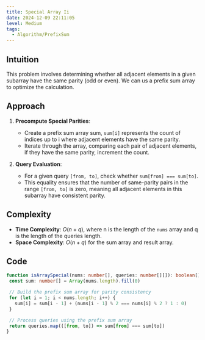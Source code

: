 ```yaml
---
title: Special Array Ii
date: 2024-12-09 22:11:05
level: Medium
tags: 
  - Algorithm/PrefixSum
---
```


## Intuition

This problem involves determining whether all adjacent elements in a given subarray have the same parity (odd or even). We can us a prefix sum array to optimize the calculation.

## Approach

1. **Precompute Special Parities**:

	- Create a prefix sum array sum, `sum[i]` represents the count of indices up to i where adjacent elements have the same parity.
	- Iterate through the array, comparing each pair of adjacent elements, if they have the same parity, increment the count.

2. **Query Evaluation**:

	- For a given query `[from, to]`, check whether `sum[from] === sum[to]`.
	- This equality ensures that the number of same-parity pairs in the range `[from, to]` is zero, meaning all adjacent elements in this subarray have consistent parity.

## Complexity

- **Time Complexity**: $O(n+q)$, where n is the length of the `nums` array and q is the length of the queries length.
- **Space Complexity**: $O(n+q)$ for the sum array and result array.

## Code

 ```typescript
 function isArraySpecial(nums: number[], queries: number[][]): boolean[] {
  const sum: number[] = Array(nums.length).fill(0)

  // Build the prefix sum array for parity consistency
  for (let i = 1; i < nums.length; i++) {
    sum[i] = sum[i - 1] + (nums[i - 1] % 2 === nums[i] % 2 ? 1 : 0)
  }

  // Process queries using the prefix sum array
  return queries.map(([from, to]) => sum[from] === sum[to])
}
 ```
